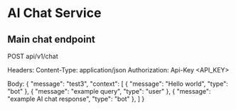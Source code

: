 # AI Chat Service

## Main chat endpoint
POST api/v1/chat

Headers:
Content-Type: application/json
Authorization: Api-Key <API_KEY>

Body:
{
  "message": "test3",
  "context": [
    {
      "message": "Hello world",
      "type": "bot"
    },
    {
      "message": "example query",
      "type": "user"
    },
    {
      "message": "example AI chat response",
      "type": "bot"
    },
  ]
}